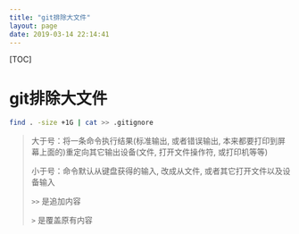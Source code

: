```yaml
---
title: "git排除大文件"
layout: page
date: 2019-03-14 22:14:41
---
```


[TOC]

# git排除大文件

```sh
find . -size +1G | cat >> .gitignore
```

> 大于号：将一条命令执行结果(标准输出, 或者错误输出, 本来都要打印到屏幕上面的)重定向其它输出设备(文件, 打开文件操作符, 或打印机等等)
>
> 小于号：命令默认从键盘获得的输入, 改成从文件, 或者其它打开文件以及设备输入
>
> `>>` 是追加内容
>
> `>` 是覆盖原有内容
